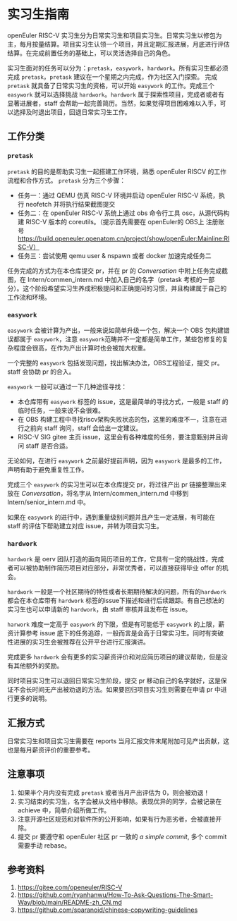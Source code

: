 # 实习生指南

openEuler RISC-V 实习生分为日常实习生和项目实习生。日常实习生以修包为主，每月按量结算。项目实习生认领一个项目，并且定期汇报进展，月底进行评估结算。在完成前置任务的基础上，可以灵活选择自己的角色。

实习生面对的任务可以分为：`pretask`，`easywork`，`hardwork`。所有实习生都必须完成 `pretask`，`pretask` 建议在一个星期之内完成，作为社区入门探索。 完成 `pretask` 就具备了日常实习生的资格，可以开始 `easywork` 的工作。完成三个 `easywork` 就可以选择挑战 `hardwork`。`hardwork` 属于探索性项目，完成者或者有显著进展者，staff 会帮助一起完善简历。当然，如果觉得项目困难难以入手，可以选择及时退出项目，回退日常实习生工作。

## 工作分类

### `pretask`

`pretask` 的目的是帮助实习生一起搭建工作环境，熟悉 openEuler RISCV 的工作流程和合作方式。 `pretask` 分为三个步骤：

- 任务一：通过 QEMU 仿真 RISC-V 环境并启动 openEuler RISC-V 系统，执行 neofetch 并将执行结果截图提交
- 任务二：在 openEuler RISC-V 系统上通过 obs 命令行工具 osc，从源代码构建 RISC-V 版本的 coreutils。（提示首先需要在 openEuler的 OBS上 注册账号 https://build.openeuler.openatom.cn/project/show/openEuler:Mainline:RISC-V）
- 任务三：尝试使用 qemu user & nspawn 或者 docker 加速完成任务二

任务完成的方式为在本仓库提交 pr，并在 pr 的 *Conversation* 中附上任务完成截图，在 Intern/commen_intern.md 中加入自己的名字（pretask 考核的一部分）。这个阶段希望实习生养成积极提问和正确提问的习惯，并且构建属于自己的工作流和环境。

### `easywork`

`easywork` 会被计算为产出，一般来说如简单升级一个包，解决一个 OBS 包构建错误都属于 `easywork`，注意 `easywork`范畴并不一定都是简单工作，某些包修复的复杂程度会很高，在作为产出计算时也会被加大权重。

一个完整的 `easywork` 包括发现问题，找出解决办法，OBS工程验证，提交 pr。 staff 会协助 pr 的合入。

`easywork` 一般可以通过一下几种途径寻找：

- 本仓库带有 `easywork` 标签的 issue，这是最简单的寻找方式，一般是 staff 的临时任务，一般来说不会很难。
- 在 OBS 构建工程中寻找riscv架构失败状态的包，这里的难度不一，注意在进行之前向 staff 询问，staff 会给出一定建议。
- RISC-V SIG gitee 主页 issue，这里会有各种难度的任务，要注意甄别并且询问 staff 是否合适。

无论如何，在进行 `easywork` 之前最好提前声明，因为 `easywork` 是最多的工作，声明有助于避免重复性工作。

完成三个 `easywork` 的实习生可以在本仓库提交 pr，将过往产出 pr 链接整理出来放在 *Conversation*，将名字从 Intern/commen_intern.md 中移到 Intern/senior_intern.md 中。

如果在 `easywork` 的进行中，遇到重量级别问题并且产生一定进展，有可能在 staff 的评估下帮助建立对应 issue，并转为项目实习生。

### `hardwork`

`hardwork` 是 oerv 团队打造的面向简历项目的工作，它具有一定的挑战性，完成者可以被协助制作简历项目对应部分，非常优秀者，可以直接获得毕业 offer 的机会。

`hardwork` 一般是一个社区期待的特性或者长期期待解决的问题，所有的`hardwork` 都会在本仓库带有 `hardwork` 标签的issue下描述和进行后续跟踪。有自己想法的实习生也可以申请新的 `hardwork`，由 staff 审核并且发布在 issue。

`harwork` 难度一定高于 `easywork` 的下限，但是有可能低于 `easywork` 的上限，薪资计算参考 issue 底下的任务追踪，一般而言是会高于日常实习生。同时有突破性进展的实习生会被推荐在公开平台进行汇报演讲。

完成更多 `hardwork` 会有更多的实习薪资评价和对应简历项目的建议帮助，但是没有其他额外的奖励。

同时项目实习生可以退回日常实习生阶段，提交 pr 移动自己的名字就好，这是保证不会长时间无产出被劝退的方法。如果要回归项目实习生则需要在申请 pr 中进行更多的说明。

## 汇报方式

日常实习生和项目实习生需要在 reports 当月汇报文件末尾附加可见产出贡献，这也是每月薪资评价的重要参考。

## 注意事项

1. 如果半个月内没有完成 `pretask` 或者当月产出评估为 0，则会被劝退！
2. 实习结束的实习生，名字会被从文档中移除。表现优异的同学，会被记录在 achieve 中，简单介绍所做工作。
3. 注意开源社区规范和对软件所的公开影响，如果有行为恶劣者，会被直接开除。
4. 提交 pr 要遵守和 openEuler 社区 pr 一致的 *a simple commit*, 多个 commit 需要手动 rebase。

## 参考资料

1. https://gitee.com/openeuler/RISC-V
2. https://github.com/ryanhanwu/How-To-Ask-Questions-The-Smart-Way/blob/main/README-zh_CN.md
3. https://github.com/sparanoid/chinese-copywriting-guidelines